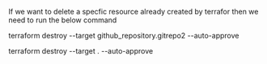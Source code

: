 If we want to delete a specfic resource already created by terrafor then we need to run the below command

terraform destroy --target github_repository.gitrepo2 --auto-approve

terraform destroy --target <resource>.<resourcename> --auto-approve
